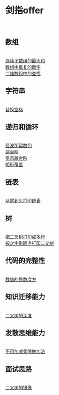 # <h1>剑指offer</h1><br>
<h2>数组</h3><br>
<a href="https://github.com/wupeixuan/coding-interviews/blob/master/src/Array/Solution01.java">连续子数组的最大和</a><br>
<a href="https://github.com/wupeixuan/coding-interviews/blob/master/src/Array/Solution02.java">数组中重复的数字</a><br>
<a href="https://github.com/wupeixuan/coding-interviews/blob/master/src/Array/Solution11.java">二维数组中的查找</a><br>
<h2>字符串</h3><br>
<a href="https://github.com/wupeixuan/coding-interviews/blob/master/src/String/Solution12.java">替换空格</a><br>
<h2> 递归和循环</h3><br>
<a href="https://github.com/wupeixuan/coding-interviews/blob/master/src/Recursion/Solution03.java">斐波那契数列</a><br>
<a href="https://github.com/wupeixuan/coding-interviews/blob/master/src/Recursion/Solution04.java">跳台阶</a><br>
<a href="https://github.com/wupeixuan/coding-interviews/blob/master/src/Recursion/Solution05.java">变态跳台阶</a><br>
<a href="https://github.com/wupeixuan/coding-interviews/blob/master/src/Recursion/Solution06.java">矩形覆盖</a><br>
<h2> 链表</h3><br>
<a href="https://github.com/wupeixuan/coding-interviews/blob/master/src/LinkedList/Solution10.java">从尾到头打印链表</a><br>
<h2> 树</h3><br>
<a href="https://github.com/wupeixuan/coding-interviews/blob/master/src/Tree/Solution08.java">把二叉树打印成多行</a><br>
<a href="https://github.com/wupeixuan/coding-interviews/blob/master/src/Tree/Solution09.java">按之字形顺序打印二叉树</a><br>
<h2> 代码的完整性</h3><br>
<a href="https://github.com/wupeixuan/coding-interviews/blob/master/src/Other/Other.Solution07.java">数值的整数次方</a><br>
<h2>知识迁移能力</h3><br>
<a href="https://github.com/wupeixuan/coding-interviews/blob/master/src/Tree/Solution13.java">二叉树的深度</a><br>
<h2>发散思维能力</h3><br>
<a href="https://github.com/wupeixuan/coding-interviews/blob/master/src/Other/Solution14.java">不用加减乘除做加法</a><br>
<h2>面试思路</h3><br>
<a href="https://github.com/wupeixuan/coding-interviews/blob/master/src/Tree/Solution15.java">二叉树的镜像</a><br>






